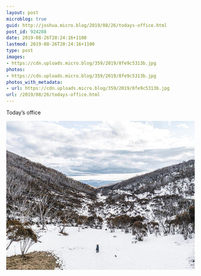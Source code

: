 ```yaml
---
layout: post
microblog: true
guid: http://joshua.micro.blog/2019/08/26/todays-office.html
post_id: 924288
date: 2019-08-26T20:24:16+1100
lastmod: 2019-08-26T20:24:16+1100
type: post
images:
- https://cdn.uploads.micro.blog/359/2019/8fe9c5313b.jpg
photos:
- https://cdn.uploads.micro.blog/359/2019/8fe9c5313b.jpg
photos_with_metadata:
- url: https://cdn.uploads.micro.blog/359/2019/8fe9c5313b.jpg
url: /2019/08/26/todays-office.html
---
```

Today’s office

<img src="uploads/2019/8fe9c5313b.jpg" width="600" height="398" alt="" />
